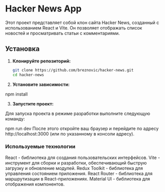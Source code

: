 # Hacker News App

Этот проект представляет собой клон сайта Hacker News, созданный с использованием React и Vite. Он позволяет отображать список новостей и просматривать статьи с комментариями.

## Установка

1. **Клонируйте репозиторий:**

   ```bash
   git clone https://github.com/breznovic/hacker-news.git
   cd hacker-news

2. **Установите зависимости:**

npm install

3. **Запустите проект:**

Для запуска проекта в режиме разработки выполните следующую команду:

npm run dev
После этого откройте ваш браузер и перейдите по адресу http://localhost:3000 (или по указанному в консоли адресу).

### Используемые технологии

React - библиотека для создания пользовательских интерфейсов.
Vite - инструмент для сборки и разработки, обеспечивающий быструю загрузку и обновление модулей.
Redux Toolkit - библиотека для управления состоянием приложения.
React Router - библиотека для маршрутизации в React-приложениях.
Material UI - библиотека для отображения компонентов.



